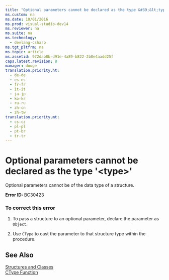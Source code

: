 ```yaml
---
title: "Optional parameters cannot be declared as the type &#39;&lt;type&gt;&#39;"
ms.custom: na
ms.date: 10/01/2016
ms.prod: visual-studio-dev14
ms.reviewer: na
ms.suite: na
ms.technology: 
  - devlang-csharp
ms.tgt_pltfrm: na
ms.topic: article
ms.assetid: 972dab8b-d91e-4a89-b822-2b8e4aadd25f
caps.latest.revision: 8
manager: douge
translation.priority.ht: 
  - de-de
  - es-es
  - fr-fr
  - it-it
  - ja-jp
  - ko-kr
  - ru-ru
  - zh-cn
  - zh-tw
translation.priority.mt: 
  - cs-cz
  - pl-pl
  - pt-br
  - tr-tr
---
```

# Optional parameters cannot be declared as the type &#39;&lt;type&gt;&#39;
Optional parameters cannot be of the data type of a structure.  
  
 **Error ID:** BC30423  
  
### To correct this error  
  
1.  To pass a structure to an optional parameter, declare the parameter as `Object`.  
  
2.  Use `CType` to cast the parameter to that structure type within the procedure.  
  
## See Also  
 [Structures and Classes](../Topic/Structures%20and%20Classes%20\(Visual%20Basic\).md)   
 [CType Function](../Topic/CType%20Function%20\(Visual%20Basic\).md)